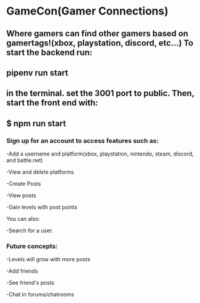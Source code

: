 # GameCon(Gamer Connections)

Where gamers can find other gamers based on gamertags!(xbox, playstation, discord, etc...)
To start the backend run: 
---
pipenv run start 
---
in the terminal. set the 3001 port to public. 
Then, start the front end with: 
---
 $ npm run start
---

### Sign up for an account to access features such as:
-Add a username and platform(xbox, playstation, nintendo, steam, discord, and battle.net)

-View and delete platforms

-Create Posts

-View posts

-Gain levels with post points

You can also:

-Search for a user.

### Future concepts:
-Levels will grow with more posts

-Add friends

-See friend's posts

-Chat in forums/chatrooms

